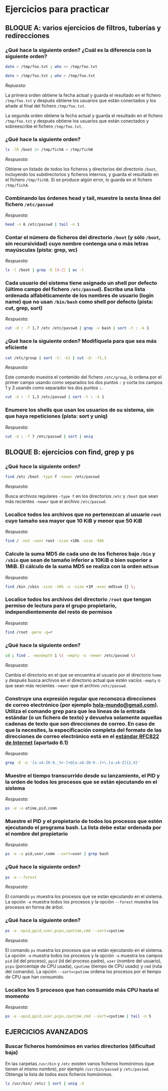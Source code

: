 # Ejercicios para practicar

## BLOQUE A: varios ejercicios de filtros, tuberías y redirecciones

### ¿Qué hace la siguiente orden? ¿Cuál es la diferencia con la siguiente orden?

```bash
date > /tmp/foo.txt ; who >> /tmp/foo.txt
```

```bash
date > /tmp/foo.txt ; who > /tmp/foo.txt
```

_Repuesta:_

La primera orden obtiene la fecha actual y guarda el resultado en el fichero `/tmp/foo.txt` y después obtiene los usuarios que están conectados y los añade al final del fichero `/tmp/foo.txt`.

La segunda orden obtiene la fecha actual y guarda el resultado en el fichero `/tmp/foo.txt` y después obtiene los usuarios que están conectados y sobreescribe el fichero `/tmp/foo.txt`.

### ¿Qué hace la siguiente orden?

```bash
ls -lR /boot 2> /tmp/fichA > /tmp/fichB
```

_Respuesta:_

Obtiene un listado de todos los ficheros y directorios del directorio `/boot`, incluyendo los subdirectorios y ficheros internos, y guarda el resultado en el fichero `/tmp/fichB`. Si se produce algún error, lo guarda en el fichero `/tmp/fichA`.

### Combinando las órdenes head y tail, muestre la sexta línea del fichero `/etc/passwd`

_Respuesta:_

```bash
head -n 6 /etc/passwd | tail -n 1
```

### Contar el número de ficheros del directorio `/boot` (y sólo `/boot`, sin recursividad) cuyo nombre contenga una o más letras mayúsculas (pista: grep, wc)

_Respuesta:_

```bash
ls -l /boot | grep -E [A-Z] | wc -l
```

### Cada usuario del sistema tiene asignado un shell por defecto (último campo del fichero `/etc/passwd`). Escriba una lista ordenada alfabéticamente de los nombres de usuario (login name) que no usan `/bin/bash` como shell por defecto (pista: cut, grep, sort)

_Respuesta:_

```bash
cut -d : -f 1,7 /etc /etc/passwd | grep -v bash | sort -t : -k 1
```

### ¿Qué hace la siguiente orden? Modifíquela para que sea más eficiente

```bash
cat /etc/group | sort -t: -k1 | cut -d: -f1,3
```

_Respuesta:_

Este comando muestra el contenido del fichero `/etc/group`, lo ordena por el primer campo usando como separados los dos puntos `:` y corta los campos 1 y 3 usando como separador los dos puntos `:`.

```bash
cut -d : -f 1,3 /etc/passwd | sort -t : -k 1
```

### Enumere los shells que usan los usuarios de su sistema, sin que haya repeticiones (pista: sort y uniq)

_Respuesta:_

```bash
cut -d : -f 7 /etc/passwd | sort | uniq
```

## BLOQUE B: ejercicios con find, grep y ps

### ¿Qué hace la siguiente orden?

```bash
find /etc /boot -type f -newer /etc/passwd
```

_Respuesta:_

Busca archivos regulares `-type f` en los directorios `/etc` y `/boot` que sean más recientes `-newer` que el archivo `/etc/passwd`.

### Localice todos los archivos que no pertenezcan al usuario `root` cuyo tamaño sea mayor que 10 KiB y menor que 50 KiB

_Respuesta:_

```bash
find / -not -user root -size +10k -size -50k
```

### Calcule la suma MD5 de cada uno de los ficheros bajo `/bin` y `/sbin` que sean de tamaño inferior a 10KiB o bien superior a 1MiB. El cálculo de la suma MD5 se realiza con la orden `md5sum`

_Respuesta:_

```bash
find /bin /sbin -size -10k -o -size +1M -exec md5sum {} \;
```

### Localice todos los archivos del directorio `/root` que tengan permiso de lectura para el grupo propietario, independientemente del resto de permisos

_Respuesta:_

```bash
find /root -perm -g=r
```

### ¿Qué hace la siguiente orden?

```bash
cd ; find . -maxdepth 1 \( -empty -o -newer /etc/passwd \)
```

_Respuesta:_

Cambia el directorio en el que se encuentra el usuario por el directorio `home` y después busca archivos en el directorio actual que estén vacíos `-empty` o que sean más recientes `-newer` que el archivo `/etc/passwd`.

### Construye una expresión regular que reconozca direcciones de correo electrónico (por ejemplo <hola-mundo@gmail.com>). Utiliza el comando grep para que lea líneas de la entrada estándar (o un fichero de texto) y devuelva solamente aquellas cadenas de texto que son direcciones de correo. En caso de que la necesites, la especificación completa del formato de las direcciones de correo electrónico está en el [estándar RFC822 de Internet](https://www.w3.org/Protocols/rfc822/) (apartado 6.1)

_Respuesta:_

```bash
grep -E -o '[a-zA-Z0-9._%+-]+@[a-zA-Z0-9.-]+\.[a-zA-Z]{2,4}'
```

### Muestre el tiempo transcurrido desde su lanzamiento, el PID y la orden de todos los procesos que se están ejecutando en el sistema

_Respuesta:_

```bash
ps -e -o etime,pid,comm
```

### Muestre el PID y el propietario de todos los procesos que estén ejecutando el programa bash. La lista debe estar ordenada por el nombre del propietario

_Respuesta:_

```bash
ps -e -o pid,user,comm --sort=user | grep bash
```

### ¿Qué hace la siguiente orden?

```bash
ps -e --forest
```

_Respuesta:_

El comando `ps` muestra los procesos que se están ejecutando en el sistema. La opción `-e` muestra todos los procesos y la opción `--forest` muestra los procesos en forma de árbol.

### ¿Qué hace la siguiente orden?

```bash
ps -e -opid,ppid,user,pcpu,cputime,cmd --sort=cputime
```

_Respuesta:_

El comando `ps` muestra los procesos que se están ejecutando en el sistema. La opción `-e` muestra todos los procesos y la opción `-o` muestra los campos `pid` (id del proceso), `ppid` (id del proceso padre), `user` (nombre del usuario), `pcpu` (porcentaje de CPU usada), `cputime` (tiempo de CPU usado) y `cmd` (ruta del comando). La opción `--sort=cputime` ordena los procesos por el tiempo de CPU que han consumido.

### Localice los 5 procesos que han consumido más CPU hasta el momento

_Respuesta:_

```bash
ps -e -opid,ppid,user,pcpu,cputime,cmd --sort=cputime | tail -n 5
```

## EJERCICIOS AVANZADOS

### Buscar ficheros homónimos en varios directorios (dificultad baja)

En las carpetas `/usr/bin` y `/etc` existen varios ficheros homónimos (que tienen el mismo nombre), por ejemplo `/usr/bin/passwd` y `/etc/passwd`. Obtenga la lista de todos esos ficheros homónimos.

```bash
ls /usr/bin/ /etc/ | sort | uniq -d
```

###

```bash

```

###

```bash

```

###

```bash

```

###

```bash

```

###

```bash

```

###

```bash

```
